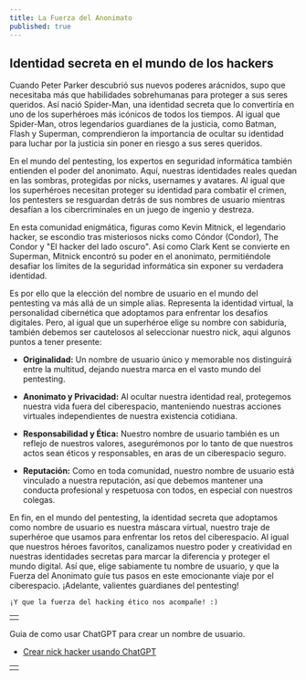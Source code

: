 ```yaml
---
title: La Fuerza del Anonimato
published: true
---
```


## Identidad secreta en el mundo de los hackers

Cuando Peter Parker descubrió sus nuevos poderes arácnidos, supo que necesitaba más que habilidades sobrehumanas para proteger a sus seres queridos. Así nació Spider-Man, una identidad secreta que lo convertiría en uno de los superhéroes más icónicos de todos los tiempos. Al igual que Spider-Man, otros legendarios guardianes de la justicia, como Batman, Flash y Superman, comprendieron la importancia de ocultar su identidad para luchar por la justicia sin poner en riesgo a sus seres queridos.

En el mundo del pentesting, los expertos en seguridad informática también entienden el poder del anonimato. Aquí, nuestras identidades reales quedan en las sombras, protegidas por nicks, usernames y avatares. Al igual que los superhéroes necesitan proteger su identidad para combatir el crimen, los pentesters se resguardan detrás de sus nombres de usuario mientras desafían a los cibercriminales en un juego de ingenio y destreza.

En esta comunidad enigmática, figuras como Kevin Mitnick, el legendario hacker, se escondio tras misteriosos nicks como Cóndor (Condor), The Condor y "El hacker del lado oscuro". Así como Clark Kent se convierte en Superman, Mitnick encontró su poder en el anonimato, permitiéndole desafiar los límites de la seguridad informática sin exponer su verdadera identidad.

Es por ello que la elección del nombre de usuario en el mundo del pentesting va más allá de un simple alias. Representa la identidad virtual, la personalidad cibernética que adoptamos para enfrentar los desafíos digitales. Pero, al igual que un superhéroe elige su nombre con sabiduría, también debemos ser cautelosos al seleccionar nuestro nick, aqui algunos puntos a tener presente:

- **Originalidad:** Un nombre de usuario único y memorable nos distinguirá entre la multitud, dejando nuestra marca en el vasto mundo del pentesting.

- **Anonimato y Privacidad:** Al ocultar nuestra identidad real, protegemos nuestra vida fuera del ciberespacio, manteniendo nuestras acciones virtuales independientes de nuestra existencia cotidiana.

- **Responsabilidad y Ética:** Nuestro nombre de usuario también es un reflejo de nuestros valores, asegurémonos por lo tanto de que nuestros actos sean éticos y responsables, en aras de un ciberespacio seguro.

- **Reputación:** Como en toda comunidad, nuestro nombre de usuario está vinculado a nuestra reputación, así que debemos mantener una conducta profesional y respetuosa con todos, en especial con nuestros colegas.

En fin, en el mundo del pentesting, la identidad secreta que adoptamos como nombre de usuario es nuestra máscara virtual, nuestro traje de superhéroe que usamos para enfrentar los retos del ciberespacio. Al igual que nuestros héroes favoritos, canalizamos nuestro poder y creatividad en nuestras identidades secretas para marcar la diferencia y proteger el mundo digital. Así que, elige sabiamente tu nombre de usuario, y que la Fuerza del Anonimato guíe tus pasos en este emocionante viaje por el ciberespacio. ¡Adelante, valientes guardianes del pentesting!

```
¡Y que la fuerza del hacking ético nos acompañe! :)
```

|   |
|:--|
|   |

Guia de como usar ChatGPT para crear un nombre de usuario.
- [Crear nick hacker usando ChatGPT](https://drive.google.com/file/d/17En4-nk8y9ig7JB65Qbbts7IM-6Ot-be/view)

|   |
|:--|
|   |